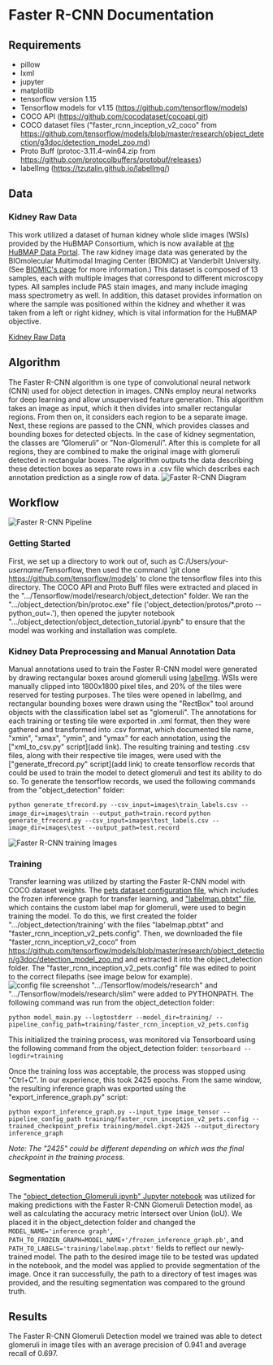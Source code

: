 # Faster R-CNN Documentation

## Requirements

* pillow
* lxml
* jupyter
* matplotlib
* tensorflow version 1.15
* Tensorflow models for v1.15 (https://github.com/tensorflow/models)
* COCO API (https://github.com/cocodataset/cocoapi.git)
* COCO dataset files ("faster_rcnn_inception_v2_coco" from https://github.com/tensorflow/models/blob/master/research/object_detection/g3doc/detection_model_zoo.md)
* Proto Buff (protoc-3.11.4-win64.zip from https://github.com/protocolbuffers/protobuf/releases)
* labelImg (https://tzutalin.github.io/labelImg/)

## Data

### Kidney Raw Data
This work utilized a dataset of human kidney whole slide images (WSIs) provided by the HuBMAP Consortium, which is now available at [the HuBMAP Data Portal](https://portal.hubmapconsortium.org/search?origin_sample.mapped_organ[0]=Kidney%20%28Left%29&origin_sample.mapped_organ[1]=Kidney%20%28Right%29&group_name[0]=Vanderbilt%20TMC&entity_type[0]=Dataset). The raw kidney image data was generated by the BIOmolecular Multimodal Imaging Center (BIOMIC) at Vanderbilt University. (See [BIOMIC's page](https://medschool.vanderbilt.edu/biomic/) for more information.) This dataset is composed of 13 samples, each with multiple images that correspond to different microscopy types. All samples include PAS  stain images, and many include imaging mass spectrometry as well. In addition, this dataset provides information on where the sample was positioned within the kidney and whether it was taken from a left or right kidney, which is vital information for the HuBMAP objective.

[Kidney Raw Data](https://drive.google.com/drive/folders/14aLxPR9LlzdWXPomAX1moqL0UnRm_RbW?usp=sharing)

## Algorithm

The Faster R-CNN algorithm is one type of convolutional neural network (CNN) used for object detection in images. CNNs employ neural networks for deep learning and allow unsupervised feature generation. This algorithm takes an image as input, which it then divides into smaller rectangular regions. From then on, it considers each region to be a separate image. Next, these regions are passed to the CNN, which provides classes and bounding boxes for detected objects. In the case of kidney segmentation, the classes are ”Glomeruli” or ”Non-Glomeruli”. After this is complete for all regions, they are combined to make the original image with glomeruli detected in rectangular boxes. The algorithm outputs the data describing these detection boxes as separate rows in a .csv file which describes each annotation prediction as a single row of data.
![Faster R-CNN Diagram](https://github.com/cns-iu/ccf-research-ftu/blob/master/images/FasterRCNNblockdiagram.png)

## Workflow
![Faster R-CNN Pipeline](https://github.com/cns-iu/ccf-research-ftu/blob/master/images/pipeline%20images/Faster%20RCNN%20Pipeline.jpg)
### Getting Started

First, we set up a directory to work out of, such as C:/Users/*your-username*/Tensorflow, then used the command 'git clone https://github.com/tensorflow/models' to clone the tensorflow files into this directory. The COCO API and Proto Buff files were extracted and placed in the ".../Tensorflow/model/research/object_detection" folder. 
We ran the ".../object_detection/bin/protoc.exe" file ('object_detection/protos/*.proto --python_out=.'), then opened the jupyter notebook ".../object_detection/object_detection_tutorial.ipynb" to ensure that the model was working and installation was complete.

### Kidney Data Preprocessing and Manual Annotation Data

Manual annotations used to train the Faster R-CNN model were generated by drawing rectangular boxes around glomeruli using [labelImg](https://tzutalin.github.io/labelImg/). WSIs were manually clipped into 1800x1800 pixel tiles, and 20% of the tiles were reserved for testing purposes. The tiles were opened in labelImg, and rectangular bounding boxes were drawn using the "RectBox" tool around objects with the classification label set as "glomeruli". The annotations for each training or testing tile were exported in .xml format, then they were gathered and transformed into .csv format, which documented tile name, "xmin", "xmax", "ymin", and "ymax" for each annotation, using the ["xml_to_csv.py" script](add link). The resulting training and testing .csv files, along with their respective tile images, were used with the ["generate_tfrecord.py" script](add link) to create tensorflow records that could be used to train the model to detect glomeruli and test its ability to do so.
To generate the tensorflow records, we used the following commands from the "object_detection" folder: 

`python generate_tfrecord.py --csv_input=images\train_labels.csv --image_dir=images\train --output_path=train.record`
`python generate_tfrecord.py --csv_input=images\test_labels.csv --image_dir=images\test --output_path=test.record`

![Faster R-CNN training Images](https://github.com/cns-iu/ccf-research-ftu/blob/master/images/FasterRCNNmanualannotation.png)
### Training

Transfer learning was utilized by starting the Faster R-CNN model with COCO dataset weights. The [pets dataset configuration file](https://github.com/cns-iu/ccf-research-ftu/blob/master/Faster%20R-CNN/faster_rcnn_inception_v2_pets.config), which includes the frozen inference graph for transfer learning, and ["labelmap.pbtxt" file](https://github.com/cns-iu/ccf-research-ftu/blob/master/Faster%20R-CNN/labelmap.pbtxt), which contains the custom label map for glomeruli, were used to begin training the model.
To do this, we first created the folder ".../object_detection/training' with the files "labelmap.pbtxt" and "faster_rcnn_inception_v2_pets.config". Then, we downloaded the file "faster_rcnn_inception_v2_coco" from https://github.com/tensorflow/models/blob/master/research/object_detection/g3doc/detection_model_zoo.md and extracted it into the object_detection folder.
The "faster_rcnn_inception_v2_pets.config" file was edited to point to the correct filepaths (see image below for example).
![config file screenshot](https://github.com/cns-iu/ccf-research-ftu/blob/master/images/config%20file%20screenshot.png)
".../Tensorflow/models/research" and ".../Tensorflow/models/research/slim" were added to PYTHONPATH.
The following command was run from the object_detection folder:

`python model_main.py --logtostderr --model_dir=training/ --pipeline_config_path=training/faster_rcnn_inception_v2_pets.config`

This initialized the training process, was monitored via Tensorboard using the following command from the object_detection folder:
`tensorboard --logdir=training`

Once the training loss was acceptable, the process was stopped using "Ctrl+C". In our experience, this took 2425 epochs. From the same window, the resulting inference graph was exported using the "export_inference_graph.py" script:
 
`python export_inference_graph.py --input_type image_tensor --pipeline_config_path training/faster_rcnn_inception_v2_pets.config --trained_checkpoint_prefix training/model.ckpt-2425 --output_directory inference_graph`

*Note: The "2425" could be different depending on which was the final checkpoint in the training process.*

### Segmentation

The ["object_detection_Glomeruli.ipynb" Jupyter notebook](https://github.com/cns-iu/ccf-research-ftu/blob/master/Faster%20R-CNN/object_detection_Glomeruli.ipynb) was utilized for making predictions with the Faster R-CNN Glomeruli Detection model, as well as calculating the accuracy metric Intersect over Union (IoU).
We placed it in the object_detection folder and changed the `MODEL_NAME='inference graph'`, `PATH_TO_FROZEN_GRAPH=MODEL_NAME+'/frozen_inference_graph.pb'`, and `PATH_TO_LABELS='training/labelmap.pbtxt'` fields to reflect our newly-trained model.
The path to the desired image tile to be tested was updated in the notebook, and the model was applied to provide segmentation of the image.
Once it ran successfully, the path to a directory of test images was provided, and the resulting segmentation was compared to the ground truth.

## Results

The Faster R-CNN Glomeruli Detection model we trained was able to detect glomeruli in image tiles with an average precision of 0.941 and average recall of 0.697.